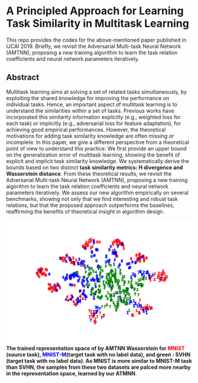 # A Principled Approach for Learning Task Similarity in Multitask Learning
This repo provides the codes for the above-mentioned paper published in IJCAI 2019. Briefly, we revisit the Adversarial Multi-task Neural Network (AMTNN), proposing a new training algorithm to learn the task relation coefficients and neural network parameters iteratively.

## Abstract
Multitask learning aims at solving a set of related tasks simultaneously, by exploiting the shared knowledge for improving the performance on individual tasks. Hence, an important aspect of multitask learning is to understand the similarities within a set of tasks. Previous works have incorporated this similarity information explicitly (e.g., weighted loss for each task) or implicitly (e.g., adversarial loss for feature adaptation), for achieving good empirical performances. However, the theoretical motivations for adding task similarity knowledge are often missing or incomplete. In this paper, we give a different perspective from a theoretical point of view to understand this practice. We first provide an upper bound on the generalization error of multitask learning, showing the benefit of explicit and implicit task similarity knowledge. We systematically derive the bounds based on two distinct **task similarity metrics: H divergence and Wasserstein distance**. From these theoretical results, we revisit the Adversarial Multi-task Neural Network (AMTNN), proposing a new training algorithm to learn the task relation coefficients and neural network parameters iteratively. We assess our new algorithm empirically on several benchmarks, showing not only that we find interesting and robust task relations, but that the proposed approach outperforms the baselines, reaffirming the benefits of theoretical insight in algorithm design.


<img src="./tsne_hmnist_all.png"> **The trained representation space of by AMTNN Wasserstein
for <span style="color:red"> MNIST </span>(source task), <span style="color:blue"> MNIST-M</span>(target task with no label data), and <span styole="color:green"> green </span>: SVHN (target task with no label data). As MNIST is more similar to MNIST-M task than SVHN, the samples from these two datasets are palced more nearby in the representation space, learned by our ATMNN**.</img>
